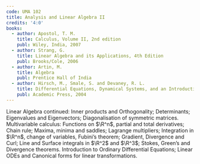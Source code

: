 ```yaml
---
code: UMA 102
title: Analysis and Linear Algebra II
credits: '4:0'
books:
  - author: Apostol, T. M.
    title: Calculus, Volume II, 2nd edition
    publ: Wiley, India, 2007
  - author: Strang, G.
    title: Linear Algebra and its Applications, 4th Edition
    publ: Brooks/Cole, 2006
  - author: Artin, M.
    title: Algebra
    publ: Prentice Hall of India
  - author: Hirsch, M., Smale, S. and Devaney, R. L.
    title: Differential Equations, Dynamical Systems, and an Introduction to Chaos, 2nd edition
    publ: Academic Press, 2004
---
```


Linear Algebra continued: Inner products and Orthogonality; Determinants; Eigenvalues and Eigenvectors;
Diagonalisation of symmetric matrices. Multivariable calculus: Functions on $\R^n$, partial and total derivatives;
Chain rule; Maxima, minima and saddles; Lagrange multipliers; Integration in $\R^n$, change of variables,
Fubini’s theorem; Gradient, Divergence and Curl; Line and Surface integrals in $\R^2$ and $\R^3$; Stokes, Green’s
and Divergence theorems. Introduction to Ordinary Differential Equations; Linear ODEs and Canonical
forms for linear transformations.
